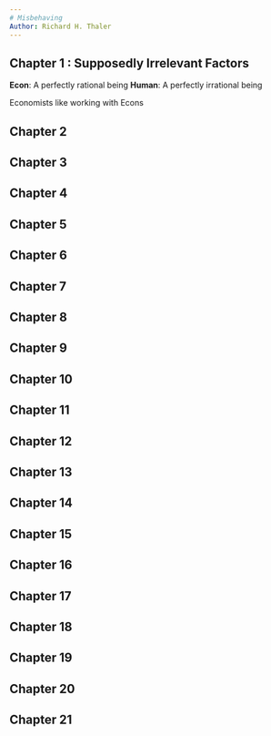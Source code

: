 ```yaml
---
# Misbehaving
Author: Richard H. Thaler
---
```


## Chapter 1 : Supposedly Irrelevant Factors
**Econ**: A perfectly rational being
**Human**: A perfectly irrational being

Economists like working with Econs

## Chapter 2

## Chapter 3

## Chapter 4

## Chapter 5

## Chapter 6

## Chapter 7

## Chapter 8

## Chapter 9

## Chapter 10

## Chapter 11

## Chapter 12

## Chapter 13

## Chapter 14

## Chapter 15

## Chapter 16

## Chapter 17

## Chapter 18

## Chapter 19

## Chapter 20

## Chapter 21

